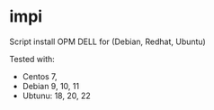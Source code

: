 # impi
Script install OPM DELL for (Debian, Redhat, Ubuntu)

Tested with: 
- Centos 7, 
- Debian 9, 10, 11
- Ubtunu: 18, 20, 22

